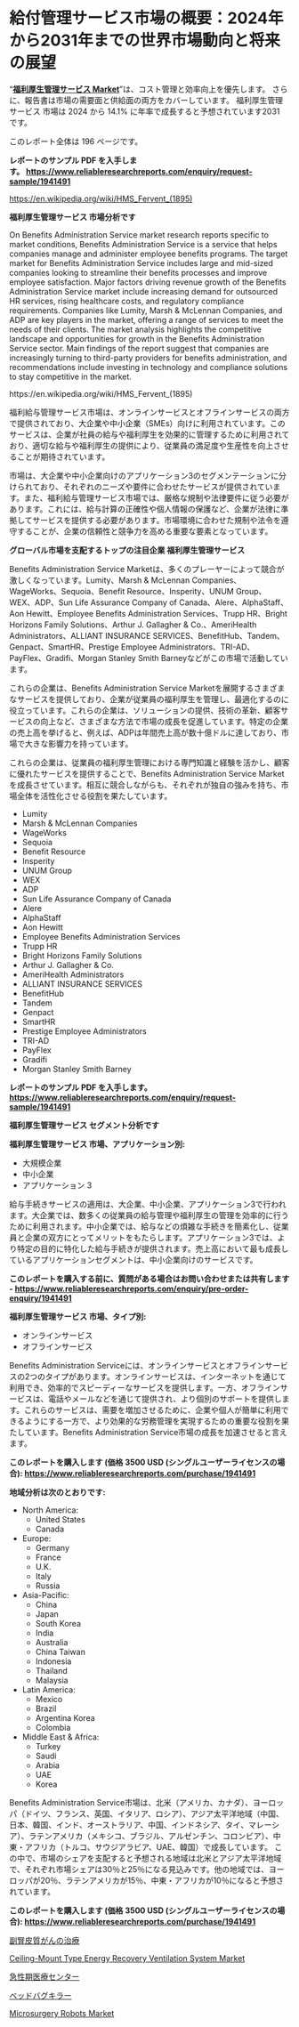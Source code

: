 <p><h1>給付管理サービス市場の概要：2024年から2031年までの世界市場動向と将来の展望</h1></p><p>&ldquo;<strong><a href="https://www.reliableresearchreports.com/benefits-administration-service-r1941491">福利厚生管理サービス Market</a></strong>&rdquo;は、コスト管理と効率向上を優先します。 さらに、報告書は市場の需要面と供給面の両方をカバーしています。 福利厚生管理サービス 市場は 2024 から 14.1% に年率で成長すると予想されています2031 です。</p>
<p>このレポート全体は 196 ページです。</p>
<p><strong>レポートのサンプル PDF を入手します。&nbsp;<a href="https://www.reliableresearchreports.com/enquiry/request-sample/1941491">https://www.reliableresearchreports.com/enquiry/request-sample/1941491</a></strong></p>
<p><a href="https://en.wikipedia.org/wiki/HMS_Fervent_(1895)">https://en.wikipedia.org/wiki/HMS_Fervent_(1895)</a></p>
<p><strong>福利厚生管理サービス 市場分析です</strong></p>
<p><p>On Benefits Administration Service market research reports specific to market conditions, Benefits Administration Service is a service that helps companies manage and administer employee benefits programs. The target market for Benefits Administration Service includes large and mid-sized companies looking to streamline their benefits processes and improve employee satisfaction. Major factors driving revenue growth of the Benefits Administration Service market include increasing demand for outsourced HR services, rising healthcare costs, and regulatory compliance requirements. Companies like Lumity, Marsh & McLennan Companies, and ADP are key players in the market, offering a range of services to meet the needs of their clients. The market analysis highlights the competitive landscape and opportunities for growth in the Benefits Administration Service sector. Main findings of the report suggest that companies are increasingly turning to third-party providers for benefits administration, and recommendations include investing in technology and compliance solutions to stay competitive in the market.</p></p>
<p>https://en.wikipedia.org/wiki/HMS_Fervent_(1895)</p>
<p><p>福利給与管理サービス市場は、オンラインサービスとオフラインサービスの両方で提供されており、大企業や中小企業（SMEs）向けに利用されています。このサービスは、企業が社員の給与や福利厚生を効果的に管理するために利用されており、適切な給与や福利厚生の提供により、従業員の満足度や生産性を向上させることが期待されています。</p><p>市場は、大企業や中小企業向けのアプリケーション3のセグメンテーションに分けられており、それぞれのニーズや要件に合わせたサービスが提供されています。また、福利給与管理サービス市場では、厳格な規制や法律要件に従う必要があります。これには、給与計算の正確性や個人情報の保護など、企業が法律に準拠してサービスを提供する必要があります。市場環境に合わせた規制や法令を遵守することが、企業の信頼性と競争力を高める重要な要素となっています。</p></p>
<p><strong>グローバル市場を支配するトップの注目企業 福利厚生管理サービス</strong></p>
<p><p>Benefits Administration Service Marketは、多くのプレーヤーによって競合が激しくなっています。Lumity、Marsh & McLennan Companies、WageWorks、Sequoia、Benefit Resource、Insperity、UNUM Group、WEX、ADP、Sun Life Assurance Company of Canada、Alere、AlphaStaff、Aon Hewitt、Employee Benefits Administration Services、Trupp HR、Bright Horizons Family Solutions、Arthur J. Gallagher & Co.、AmeriHealth Administrators、ALLIANT INSURANCE SERVICES、BenefitHub、Tandem、Genpact、SmartHR、Prestige Employee Administrators、TRI-AD、PayFlex、Gradifi、Morgan Stanley Smith Barneyなどがこの市場で活動しています。</p><p>これらの企業は、Benefits Administration Service Marketを展開するさまざまなサービスを提供しており、企業が従業員の福利厚生を管理し、最適化するのに役立っています。これらの企業は、ソリューションの提供、技術の革新、顧客サービスの向上など、さまざまな方法で市場の成長を促進しています。特定の企業の売上高を挙げると、例えば、ADPは年間売上高が数十億ドルに達しており、市場で大きな影響力を持っています。</p><p>これらの企業は、従業員の福利厚生管理における専門知識と経験を活かし、顧客に優れたサービスを提供することで、Benefits Administration Service Marketを成長させています。相互に競合しながらも、それぞれが独自の強みを持ち、市場全体を活性化させる役割を果たしています。</p></p>
<p><ul><li>Lumity</li><li>Marsh & McLennan Companies</li><li>WageWorks</li><li>Sequoia</li><li>Benefit Resource</li><li>Insperity</li><li>UNUM Group</li><li>WEX</li><li>ADP</li><li>Sun Life Assurance Company of Canada</li><li>Alere</li><li>AlphaStaff</li><li>Aon Hewitt</li><li>Employee Benefits Administration Services</li><li>Trupp HR</li><li>Bright Horizons Family Solutions</li><li>Arthur J. Gallagher & Co.</li><li>AmeriHealth Administrators</li><li>ALLIANT INSURANCE SERVICES</li><li>BenefitHub</li><li>Tandem</li><li>Genpact</li><li>SmartHR</li><li>Prestige Employee Administrators</li><li>TRI-AD</li><li>PayFlex</li><li>Gradifi</li><li>Morgan Stanley Smith Barney</li></ul></p>
<p><strong>レポートのサンプル PDF を入手します。 <a href="https://www.reliableresearchreports.com/enquiry/request-sample/1941491">https://www.reliableresearchreports.com/enquiry/request-sample/1941491</a></strong></p>
<p><strong>福利厚生管理サービス セグメント分析です</strong></p>
<p><strong>福利厚生管理サービス 市場、アプリケーション別:</strong></p>
<p><ul><li>大規模企業</li><li>中小企業</li><li>アプリケーション 3</li></ul></p>
<p><p>給与手続きサービスの適用は、大企業、中小企業、アプリケーション3で行われます。大企業では、数多くの従業員の給与管理や福利厚生の管理を効率的に行うために利用されます。中小企業では、給与などの煩雑な手続きを簡素化し、従業員と企業の双方にとってメリットをもたらします。アプリケーション3では、より特定の目的に特化した給与手続きが提供されます。売上高において最も成長しているアプリケーションセグメントは、中小企業向けのサービスです。</p></p>
<p><strong>このレポートを購入する前に、質問がある場合はお問い合わせまたは共有します - <a href="https://www.reliableresearchreports.com/enquiry/pre-order-enquiry/1941491">https://www.reliableresearchreports.com/enquiry/pre-order-enquiry/1941491</a></strong></p>
<p><strong>福利厚生管理サービス 市場、タイプ別:</strong></p>
<p><ul><li>オンラインサービス</li><li>オフラインサービス</li></ul></p>
<p><p>Benefits Administration Serviceには、オンラインサービスとオフラインサービスの2つのタイプがあります。オンラインサービスは、インターネットを通じて利用でき、効率的でスピーディーなサービスを提供します。一方、オフラインサービスは、電話やメールなどを通じて提供され、より個別のサポートを提供します。これらのサービスは、需要を増加させるために、企業や個人が簡単に利用できるようにする一方で、より効果的な労務管理を実現するための重要な役割を果たしています。Benefits Administration Service市場の成長を加速させると言えます。</p></p>
<p><strong>このレポートを購入します (価格 3500 USD (シングルユーザーライセンスの場合): <a href="https://www.reliableresearchreports.com/purchase/1941491">https://www.reliableresearchreports.com/purchase/1941491</a></strong></p>
<p><strong>地域分析は次のとおりです:</strong></p>
<p><ul>
    <li>
        North America:
        <ul>
            <li>United States</li>
            <li>Canada</li>
        </ul>
    </li>
    <li>
        Europe:
        <ul>
            <li>Germany</li>
            <li>France</li>
            <li>U.K.</li>
            <li>Italy</li>
            <li>Russia</li>
        </ul>
    </li>
    <li>
        Asia-Pacific:
        <ul>
            <li>China</li>
            <li>Japan</li>
            <li>South Korea</li>
            <li>India</li>
            <li>Australia</li>
            <li>China Taiwan</li>
            <li>Indonesia</li>
            <li>Thailand</li>
            <li>Malaysia</li>
        </ul>
    </li>
    <li>
        Latin America:
        <ul>
            <li>Mexico</li>
            <li>Brazil</li>
            <li>Argentina Korea</li>
            <li>Colombia</li>
        </ul>
    </li>
    <li>
        Middle East & Africa:
        <ul>
            <li>Turkey</li>
            <li>Saudi</li>
            <li>Arabia</li>
            <li>UAE</li>
            <li>Korea</li>
        </ul>
    </li>
    </ul></p>
<p><p>Benefits Administration Service市場は、北米（アメリカ、カナダ）、ヨーロッパ（ドイツ、フランス、英国、イタリア、ロシア）、アジア太平洋地域（中国、日本、韓国、インド、オーストラリア、中国、インドネシア、タイ、マレーシア）、ラテンアメリカ（メキシコ、ブラジル、アルゼンチン、コロンビア）、中東・アフリカ（トルコ、サウジアラビア、UAE、韓国）で成長しています。 この中で、市場のシェアを支配すると予想される地域は北米とアジア太平洋地域で、それぞれ市場シェアは30％と25％になる見込みです。他の地域では、ヨーロッパが20％、ラテンアメリカが15％、中東・アフリカが10％になると予想されています。</p></p>
<p><strong>このレポートを購入します (価格 3500 USD (シングルユーザーライセンスの場合): <a href="https://www.reliableresearchreports.com/purchase/1941491">https://www.reliableresearchreports.com/purchase/1941491</a></strong></p>
<p><p><a href="https://medium.com/@verniebarton2023/%E3%82%B0%E3%83%AD%E3%83%BC%E3%83%90%E3%83%AB%E5%89%AF%E8%85%8E%E7%9A%AE%E8%B3%AA%E7%99%8C%E6%B2%BB%E7%99%82%E5%B8%82%E5%A0%B4%E3%82%BB%E3%82%AF%E3%82%BF%E3%83%BC-%E3%82%BF%E3%82%A4%E3%83%97-%E3%82%A2%E3%83%97%E3%83%AA%E3%82%B1%E3%83%BC%E3%82%B7%E3%83%A7%E3%83%B3-%E5%B8%82%E5%A0%B4%E3%83%97%E3%83%AC%E3%83%BC%E3%83%A4%E3%83%BC%E3%81%AE%E6%88%A6%E7%95%A5-%E5%9C%B0%E5%9F%9F%E5%88%A5%E6%88%90%E9%95%B7%E3%82%A4%E3%83%B3%E3%82%B5%E3%82%A4%E3%83%88-%E3%81%8A%E3%82%88%E3%81%B3%E5%B0%86%E6%9D%A5%E3%81%AE%E4%BA%88%E6%B8%AC-2024%E5%B9%B4-2031%E5%B9%B4-1b17351033d0">副腎皮質がんの治療</a></p><p><a href="https://medium.com/@glovaamccray/global-ceiling-mount-type-energy-recovery-ventilation-system-market-focus-on-product-type-below-5cc4d43a35c4">Ceiling-Mount Type Energy Recovery Ventilation System Market</a></p><p><a href="https://medium.com/@rudysimonis2023/%E3%82%B0%E3%83%AD%E3%83%BC%E3%83%90%E3%83%AB%E6%80%A5%E6%80%A7%E3%82%B1%E3%82%A2%E3%82%BB%E3%83%B3%E3%82%BF%E3%83%BC%E3%83%9E%E3%83%BC%E3%82%B1%E3%83%83%E3%83%88%E3%81%AE%E3%83%A9%E3%83%B3%E3%83%89%E3%82%B9%E3%82%B1%E3%83%BC%E3%83%97%E3%82%92%E3%83%8A%E3%83%93%E3%82%B2%E3%83%BC%E3%83%88%E3%81%99%E3%82%8B-2024%E5%B9%B4%E3%81%8B%E3%82%892031%E5%B9%B4%E3%81%BE%E3%81%A7%E3%81%AE%E3%83%88%E3%83%AC%E3%83%B3%E3%83%89-%E4%BA%88%E6%B8%AC-%E3%81%8A%E3%82%88%E3%81%B3%E5%BD%B1%E9%9F%BF%E5%88%86%E6%9E%90-163%E3%83%9A%E3%83%BC%E3%82%B8%E3%81%AB%E3%82%8F%E3%81%9F%E3%81%A3%E3%81%A6%E3%82%AB%E3%83%90%E3%83%BC-df72a8923f97">急性期医療センター</a></p><p><a href="https://github.com/lababdou/Market-Research-Report-List-5/blob/main/928521979248.md">ベッドバグキラー</a></p><p><a href="https://medium.com/@sharquayrhodes1927/global-microsurgery-robots-market-share-and-growth-opportunities-and-market-size-growing-with-a-b44117e8715e">Microsurgery Robots Market</a></p></p>